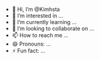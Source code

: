 - 👋 Hi, I’m @Kimhsta
- 👀 I’m interested in ...
- 🌱 I’m currently learning ...
- 💞️ I’m looking to collaborate on ...
- 📫 How to reach me ...
- 😄 Pronouns: ...
- ⚡ Fun fact: ...

<!---
Kimhsta/Kimhsta is a ✨ special ✨ repository because its `README.md` (this file) appears on your GitHub profile.
You can click the Preview link to take a look at your changes.
--->
